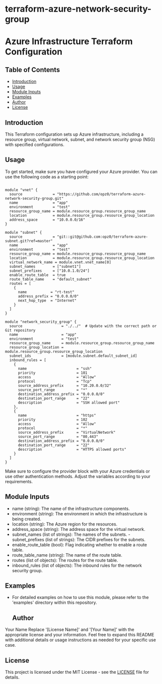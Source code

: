 # terraform-azure-network-security-group
# Azure Infrastructure Terraform Configuration

## Table of Contents

- [Introduction](#introduction)
- [Usage](#usage)
- [Module Inputs](#module-inputs)
- [Examples](#examples)
- [Author](#author)
- [License](#license)

## Introduction

This Terraform configuration sets up Azure infrastructure, including a resource group, virtual network, subnet, and network security group (NSG) with specified configurations.

## Usage

To get started, make sure you have configured your Azure provider. You can use the following code as a starting point:

```hcl

module "vnet" {
  source              = "https://github.com/opz0/terraform-azure-network-security-group.git"
  name                = "app"
  environment         = "test"
  resource_group_name = module.resource_group.resource_group_name
  location            = module.resource_group.resource_group_location
  address_space       = "10.0.0.0/16"
}

module "subnet" {
  source              = "git::git@github.com:opz0/terraform-azure-subnet.git?ref=master"
  name                = "app"
  environment         = "test"
  resource_group_name = module.resource_group.resource_group_name
  location            = module.resource_group.resource_group_location
  virtual_network_name = module.vnet.vnet_name[0]
  subnet_names        = ["subnet1"]
  subnet_prefixes     = ["10.0.1.0/24"]
  enable_route_table  = true
  route_table_name    = "default_subnet"
  routes = [
    {
      name           = "rt-test"
      address_prefix = "0.0.0.0/0"
      next_hop_type  = "Internet"
    }
  ]
}

module "network_security_group" {
  source                  = "./../"  # Update with the correct path or Git repository
  name                    = "app"
  environment             = "test"
  resource_group_name     = module.resource_group.resource_group_name
  resource_group_location = module.resource_group.resource_group_location
  subnet_ids              = [module.subnet.default_subnet_id]
  inbound_rules = [
    {
      name                       = "ssh"
      priority                   = 101
      access                     = "Allow"
      protocol                   = "Tcp"
      source_address_prefix      = "10.20.0.0/32"
      source_port_range          = "*"
      destination_address_prefix = "0.0.0.0/0"
      destination_port_range     = "22"
      description                = "SSH allowed port"
    },
    {
      name                       = "https"
      priority                   = 102
      access                     = "Allow"
      protocol                   = "*"
      source_address_prefix      = "VirtualNetwork"
      source_port_range          = "80,443"
      destination_address_prefix = "0.0.0.0/0"
      destination_port_range     = "22"
      description                = "HTTPS allowed ports"
    }
  ]
}
```

Make sure to configure the provider block with your Azure credentials or use other authentication methods. Adjust the variables according to your requirements.

## Module Inputs
- name (string): The name of the infrastructure components.
- environment (string): The environment in which the infrastructure is being created.
- location (string): The Azure region for the resources.
- address_space (string): The address space for the virtual network.
- subnet_names (list of strings): The names of the subnets.
-subnet_prefixes (list of strings): The CIDR prefixes for the subnets.
- enable_route_table (bool): Flag indicating whether to enable a route table.
- route_table_name (string): The name of the route table.
- routes (list of objects): The routes for the route table.
- inbound_rules (list of objects): The inbound rules for the network security group.
## Examples
- For detailed examples on how to use this module, please refer to the 'examples' directory within this repository.

  ## Author
Your Name Replace '[License Name]' and '[Your Name]' with the appropriate license and your information. Feel free to expand this README with additional details or usage instructions as needed for your specific use case.

## License
This project is licensed under the MIT License - see the [LICENSE](https://github.com/opz0/terraform-azure-network-security-group/blob/readme/LICENSE) file for details.
